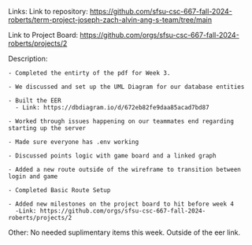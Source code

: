 Links:
Link to repository:
https://github.com/sfsu-csc-667-fall-2024-roberts/term-project-joseph-zach-alvin-ang-s-team/tree/main

Link to Project Board:
https://github.com/orgs/sfsu-csc-667-fall-2024-roberts/projects/2

Description:

    - Completed the entirty of the pdf for Week 3.

    - We discussed and set up the UML Diagram for our database entities

    - Built the EER
      - Link: https://dbdiagram.io/d/672eb82fe9daa85acad7bd87

    - Worked through issues happening on our teammates end regarding starting up the server

    - Made sure everyone has .env working

    - Discussed points logic with game board and a linked graph

    - Added a new route outside of the wireframe to transition between login and game

    - Completed Basic Route Setup

    - Added new milestones on the project board to hit before week 4
      -Link: https://github.com/orgs/sfsu-csc-667-fall-2024-roberts/projects/2

Other:
No needed suplimentary items this week. Outside of the eer link.
